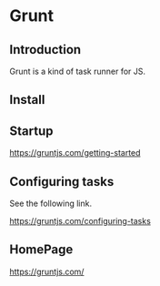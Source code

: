 # Grunt
## Introduction 
Grunt is a kind of task runner for JS.
## Install

## Startup
https://gruntjs.com/getting-started

## Configuring tasks
See the following link.

https://gruntjs.com/configuring-tasks
## HomePage
https://gruntjs.com/
